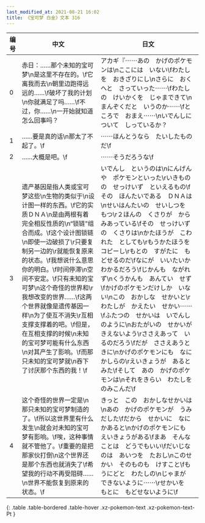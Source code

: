 ```yaml
---
last_modified_at: 2021-08-21 16:02
title: 《宝可梦 白金》文本 316
---
```

| 编号 | 中文 | 日文 |
| ---- | ---- | ---- |
| 0 | 赤日：……那个未知的宝可梦\n是这里不存在的。\f它离我而去\n朝里边跑得远远的……\f破坏了我的计划\n你就满足了吗……\f不过，你……\n一开始就知道怎么回事吗？ | アカギ『⋯⋯あの　かげのポケモンは\nここには　いない\fわたしを　おきざりにし\nさらに　おくへと　さっていった⋯⋯\fわたしの　けいかくを　じゃまできて\nまんぞくだと　いうのか⋯⋯\fところで　おまえ⋯⋯\nいでんしに　ついて　しっているか？ |
| 1 | ……要是真的话\n那太了不起了。\f | ⋯⋯ほんとうなら　たいしたものだ\f |
| 2 | ……大概是吧。\f | ⋯⋯そうだろうな\f |
| 3 | 遗产基因是指人类或宝可梦这些\n生物的类似于\n设计图一样的东西。\f它的实质ＤＮＡ\n是由两根有着完全相反性质的\n“锁链”组合而成。\f这个设计图锁链\n即使一边破损了\r只要复制另一边的\r就能恢复原来的状态。\f我想说什么意思你的明白。\f时间停滞\n空间不安定。\f只有未知的宝可梦\n这个奇怪的世界和\r我想改变的世界……\f这两个世界就像是遗传基因一样\n为了使互不消失\r互相支撑支撑着的吧。\f但是，在互相支撑的时候\n未知的宝可梦可能有什么东西\n对其产生了影响。\f而那只未知的宝可梦就\n吞下了讨厌那个东西的我！\f | いでんし　というのは\nにんげんや　ポケモンといった\rいきものの　せっけいず　といえるもの\fその　ほんたいである　ＤＮＡは\nせいはんたいの　せいしつを　もつ\r２ほんの　くさりが　からみあっている\fその　せっけいずの　くさりは\nかたほうが　こわれた　としても\rもうかたほうを　コピーし\rもとの　すがたに　もどせるのだ\fなにが　いいたいか　わかるだろう\fじかんも　ながれず\nくうかんも　あんてい　せず\fかげのポケモンだけしか　いない\nこの　おかしな　せかいと\rわたしが　かえたい　せかい⋯⋯\fふたつの　せかいは　いでんしのように\nおたがいの　せかいが　きえないよう\rささえあって　いるのだろう\fだが　ささえあうときに\nかげのポケモンにも　なにかしらの\rえいきょうが　あると　みた\fそして　あの　かげのポケモンは\nそれをきらい　わたしを　のみこんだ\f |
| 4 | 这个奇怪的世界一定是\n那只未知的宝可梦制造的了。\f所以这世界里有什么发生\n就会对未知的宝可梦有影响。\f唉，这种事情就不管他了。\f重要的是把那家伙打倒\n这个世界还是那个东西也就消失了\f希望我的行动不再受阻碍……\n世界不能恢复到原来的状态。\f | きっと　この　おかしなせかいは\nあの　かげのポケモンが　うみだした\fだから　せかいに　なにかあると\nかげのポケモンにも　えいきょうがある\fまあ　そんなことは　どうでもいい\fだいじなのは　あいつを　たおし\nこのせかい　そのものも　けすこと\fもうにどと　わたしの\nじゃまが　できないように⋯⋯\rせかいを　もとに　もどせないように\f |
{: .table .table-bordered .table-hover .xz-pokemon-text .xz-pokemon-text-Pt }